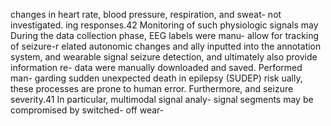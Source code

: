 changes in heart rate, blood pressure, respiration, and sweat- not investigated.
ing responses.42 Monitoring of such physiologic signals may During the data collection phase, EEG labels were manu-
allow for tracking of seizure-r elated autonomic changes and ally inputted into the annotation system, and wearable signal
seizure detection, and ultimately also provide information re- data were manually downloaded and saved. Performed man-
garding sudden unexpected death in epilepsy (SUDEP) risk ually, these processes are prone to human error. Furthermore,
and seizure severity.41 In particular, multimodal signal analy- signal segments may be compromised by switched- off wear-